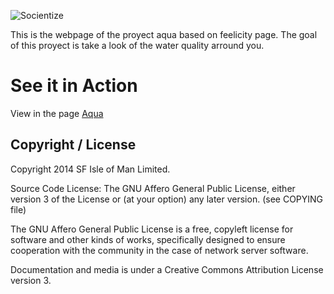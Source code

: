 
![Socientize](http://www.socientize.eu/sites/all/themes/veridika_bue/logo.png)

This is the webpage of the proyect aqua based on feelicity page.
The goal of this proyect is take a look of the water quality arround you.

# See it in Action

View in the page [Aqua](http://aqua.ibercivis.es/) 

## Copyright / License

Copyright 2014 SF Isle of Man Limited. 

Source Code License: The GNU Affero General Public License, either version 3 of the License
or (at your option) any later version. (see COPYING file)

The GNU Affero General Public License is a free, copyleft license for
software and other kinds of works, specifically designed to ensure
cooperation with the community in the case of network server software.

Documentation and media is under a Creative Commons Attribution License version
3.
